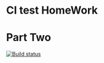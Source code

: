 # CI test HomeWork
# Part Two

[![Build status](https://ci.appveyor.com/api/projects/status/igdde12qmvis96sf?svg=true)](https://ci.appveyor.com/project/Hannellee/ajs-4-1)
